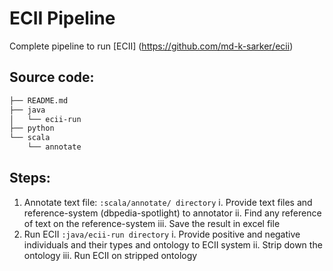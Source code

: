 # ECII Pipeline
Complete pipeline to run [ECII] (https://github.com/md-k-sarker/ecii)


## Source code:
```bash
├── README.md
├── java
│   └── ecii-run
├── python
└── scala
    └── annotate
```

## Steps:
1. Annotate text file: `:scala/annotate/ directory`
    i. Provide text files and reference-system (dbpedia-spotlight) to annotator
    ii. Find any reference of text on the reference-system
    iii. Save the result in excel file 
2. Run ECII `:java/ecii-run directory`
    i. Provide positive and negative individuals and their types and ontology to ECII system
    ii. Strip down the ontology
    iii. Run ECII on stripped ontology